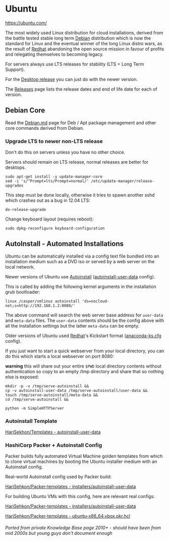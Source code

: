 # Ubuntu

https://ubuntu.com/

The most widely used Linux distribution for cloud installations, derived from the battle tested stable long term
[Debian](debian.md) distribution which is now the standard for Linux and the eventual winner of the long Linux distro
wars, as the result of [Redhat](redhat.md) abandoning the open source mission in favour of profits and relegating
themselves to becoming legacy.

For servers always use LTS releases for stability (LTS = Long Term Support).

For the [Desktop release](https://ubuntu.com/download/desktop) you can just do with the newer version.

The [Releases](https://wiki.ubuntu.com/Releases) page lists the release dates and end of life date for each of version.

## Debian Core

Read the [Debian.md](debian.md) page for Deb / Apt package management and other core commands derived from Debian.

### Upgrade LTS to newer non-LTS release

Don't do this on servers unless you have no other choice.

Servers should remain on LTS release, normal releases are better for desktops.

```shell
sudo apt-get install -y update-manager-core
sed -i 's/^Prompt=lts/Prompt=normal/' /etc/update-manager/release-upgrades
```

This step must be done locally, otherwise it tries to spawn another sshd which crashes out as a bug in 12.04 LTS:

```shell
do-release-upgrade
```

Change keyboard layout (requires reboot):

```shell
sudo dpkg-reconfigure keyboard-configuration
```

## AutoInstall - Automated Installations

Ubuntu can be automatically installed via a config text file bundled into an installation medium such as a DVD iso or
served by a web server on the local network.

Newer versions of Ubuntu use [Autoinstall](https://ubuntu.com/server/docs/install/autoinstall)
([autoinstall-user-data](https://github.com/HariSekhon/Packer-templates/blob/master/installers/anaconda-ks.cfg) config).

This is called by adding the following kernel arguments in the installation grub bootloader:

```shell
linux /casper/vmlinuz autoinstall 'ds=nocloud-net;s=http://192.168.1.2:8080/'
```

The above command will search the web server base address for `user-data` and `meta-data` files.
The `user-data` contents should be the config above with all the installation settings
but the latter `meta-data` can be empty.

Older versions of Ubuntu used [Redhat](redhat.md)'s Kickstart format
([anaconda-ks.cfg](https://github.com/HariSekhon/Packer-templates/blob/master/installers/anaconda-ks.cfg) config).

If you just want to start a quick webserver from your local directory, you can do this which starts a local webserver
on port 8080:

**warning** this will share out your entire `$PWD` local directory contents without authentication so copy to an empty
/tmp directory and share that so nothing else is exposed:

```shell
mkdir -p -v /tmp/serve-autoinstall &&
cp -v autoinstall-user-data /tmp/serve-autoinstall/user-data &&
touch /tmp/serve-autoinstall/meta-data &&
cd /tmp/serve-autoinstall &&

python -m SimpleHTTPServer
```


### Autoinstall Template

[HariSekhon/Templates - autoinstall-user-data](https://github.com/HariSekhon/Templates/blob/master/autoinstall-user-data)

### HashiCorp Packer + Autoinstall Config

Packer builds fully automated Virtual Machine golden templates from which to clone virtual machines by booting
the Ubuntu installer medium with an Autoinstall config.

Real-world Autoinstall config used by Packer build:

[HariSehkon/Packer-templates - installers/autoinstall-user-data](https://github.com/HariSekhon/Packer-templates/blob/master/installers/autoinstall-user-data)

For building Ubuntu VMs with this config, here are relevant real configs:

[HariSehkon/Packer-templates - installers/autoinstall-user-data](https://github.com/HariSekhon/Packer-templates/blob/master/installers/autoinstall-user-data)

[HariSehkon/Packer-templates - ubuntu-x86_64.vbox.pkr.hcl](https://github.com/HariSekhon/Packer-templates/blob/master/ubuntu-x86_64.vbox.pkr.hcl)

###### Ported from private Knowledge Base page 2010+ - should have been from mid 2000s but young guys don't document enough
